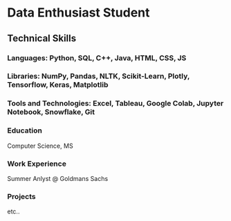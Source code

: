 # Data Enthusiast Student

## Technical Skills
### Languages: Python, SQL, C++, Java, HTML, CSS, JS
### Libraries: NumPy, Pandas, NLTK, Scikit-Learn, Plotly, Tensorflow, Keras, Matplotlib
### Tools and Technologies: Excel, Tableau, Google Colab, Jupyter Notebook, Snowflake, Git

### Education
Computer Science, MS

### Work Experience 
Summer Anlyst @ Goldmans Sachs

### Projects

etc..

